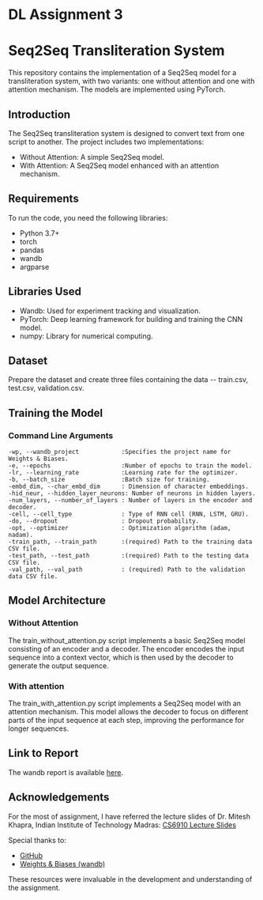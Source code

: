 # DL Assignment 3
# Seq2Seq Transliteration System
This repository contains the implementation of a Seq2Seq model for a transliteration system, with two variants: one without attention and one with attention mechanism. The models are implemented using PyTorch.

## Introduction
The Seq2Seq transliteration system is designed to convert text from one script to another. The project includes two implementations:

- Without Attention: A simple Seq2Seq model.
- With Attention: A Seq2Seq model enhanced with an attention mechanism.

## Requirements
To run the code, you need the following libraries:
- Python 3.7+
- torch
- pandas
- wandb
- argparse
  
## Libraries Used
- Wandb: Used for experiment tracking and visualization.
- PyTorch: Deep learning framework for building and training the CNN model.
- numpy: Library for numerical computing.
## Dataset
Prepare the dataset and create three files containing the data -- train.csv, test.csv, validation.csv.

## Training the Model
### Command Line Arguments
```
-wp, --wandb_project            :Specifies the project name for Weights & Biases.
-e, --epochs                    :Number of epochs to train the model.
-lr, --learning_rate            :Learning rate for the optimizer.
-b, --batch_size                :Batch size for training.
-embd_dim, --char_embd_dim      : Dimension of character embeddings.
-hid_neur, --hidden_layer_neurons: Number of neurons in hidden layers.
-num_layers, --number_of_layers : Number of layers in the encoder and decoder.
-cell, --cell_type              : Type of RNN cell (RNN, LSTM, GRU).
-do, --dropout                  : Dropout probability.
-opt, --optimizer               : Optimization algorithm (adam, nadam).
-train_path, --train_path       :(required) Path to the training data CSV file.
-test_path, --test_path         :(required) Path to the testing data CSV file.
-val_path, --val_path           : (required) Path to the validation data CSV file.
```

## Model Architecture
### Without Attention
The train_without_attention.py script implements a basic Seq2Seq model consisting of an encoder and a decoder. The encoder encodes the input sequence into a context vector, which is then used by the decoder to generate the output sequence.

### With attention
The train_with_attention.py script implements a Seq2Seq model with an attention mechanism. This model allows the decoder to focus on different parts of the input sequence at each step, improving the performance for longer sequences.
##  Link to Report

The wandb report is available [here](https://wandb.ai/cs23m021/DL_Assignment_2/reports/CS6910-Assignment-2--Vmlldzo3NTA4NjE5).

##  Acknowledgements

For the most of assignment, I have referred the lecture slides of Dr. Mitesh Khapra, Indian Institute of Technology Madras: [CS6910 Lecture Slides](http://cse.iitm.ac.in/~miteshk/CS6910.html#schedule)

Special thanks to:
- [GitHub](https://github.com/)
- [Weights & Biases (wandb)](https://wandb.ai)

These resources were invaluable in the development and understanding of the assignment.
